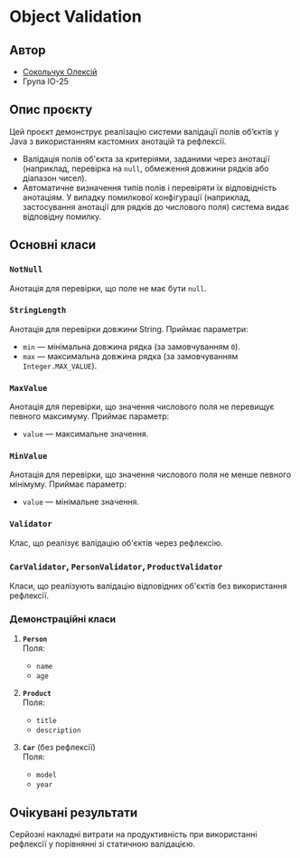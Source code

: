 # Object Validation

## Автор

- [Сокольчук Олексій](https://t.me/protein_2005)
- Група ІО-25

## Опис проєкту

Цей проєкт демонструє реалізацію системи валідації полів об’єктів у Java з використанням кастомних
анотацій та рефлексії.

- Валідація полів об'єкта за критеріями, заданими через анотації (наприклад, перевірка на `null`,
  обмеження довжини рядків або діапазон чисел).
- Автоматичне визначення типів полів і перевіряти їх відповідність анотаціям. У випадку помилкової
  конфігурації (наприклад, застосування анотації для рядків до числового поля) система видає
  відповідну помилку.


## Основні класи

### `NotNull`

Анотація для перевірки, що поле не має бути `null`.

### `StringLength`

Анотація для перевірки довжини String. Приймає параметри:

- `min` — мінімальна довжина рядка (за замовчуванням `0`).
- `max` — максимальна довжина рядка (за замовчуванням `Integer.MAX_VALUE`).

### `MaxValue`

Анотація для перевірки, що значення числового поля не перевищує певного максимуму. Приймає параметр:

- `value` — максимальне значення.

### `MinValue`

Анотація для перевірки, що значення числового поля не менше певного мінімуму. Приймає параметр:

- `value` — мінімальне значення.

### `Validator`

Клас, що реалізує валідацію об'єктів через рефлексію.

### `CarValidator`, `PersonValidator`, `ProductValidator`

Класи, що реалізують валідацію відповідних об'єктів без використання рефлексії.

### Демонстраційні класи

1. **`Person`**  
   Поля:
    - `name`
    - `age`

2. **`Product`**  
   Поля:
    - `title`
    - `description`

3. **`Car`** (без рефлексії)  
   Поля:
    - `model`
    - `year`


## Очікувані результати

Серйозні накладні витрати на продуктивність при використанні рефлексії у порівнянні зі статичною
валідацією.